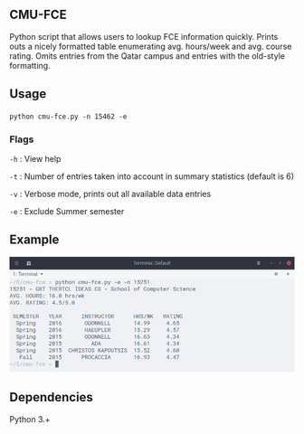 ## CMU-FCE
Python script that allows users to lookup FCE information quickly. Prints outs a nicely formatted table enumerating avg. hours/week and avg. course rating. Omits entries from the Qatar campus and entries with the old-style formatting.
## Usage
`python cmu-fce.py -n 15462 -e`
### Flags
`-h` : View help

`-t` : Number of entries taken into account in summary statistics (default is 6)

`-v` : Verbose mode, prints out all available data entries

`-e` : Exclude Summer semester

## Example
![alt text](https://github.com/eourcs/cmu-fce/blob/master/examples/15251-1.png "15-251 Lookup Example")

## Dependencies
Python 3.+
